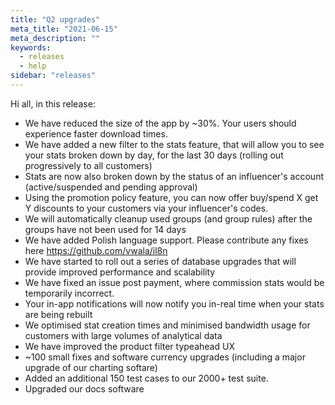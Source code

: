 ```yaml
---
title: "Q2 upgrades"
meta_title: "2021-06-15"
meta_description: ""
keywords:
  - releases
  - help
sidebar: "releases"
---
```

 
Hi all, in this release:

- We have reduced the size of the app by ~30%. Your users should experience faster download times.
- We have added a new filter to the stats feature, that will allow you to see your stats broken down by day, for the last 30 days (rolling out progressively to all customers)
- Stats are now also broken down by the status of an influencer's account (active/suspended and pending approval)
- Using the promotion policy feature, you can now offer buy/spend X get Y discounts to your customers via your influencer's codes.
- We will automatically cleanup used groups (and group rules) after the groups have not been used for 14 days
- We have added Polish language support. Please contribute any fixes here https://github.com/vwala/il8n
- We have started to roll out a series of database upgrades that will provide improved performance and scalability
- We have fixed an issue post payment, where commission stats would be temporarily incorrect. 
- Your in-app notifications will now notify you in-real time when your stats are being rebuilt
- We optimised stat creation times and minimised bandwidth usage for customers with large volumes of analytical data
- We have improved the product filter typeahead UX
- ~100 small fixes and software currency upgrades (including a major upgrade of our charting softare)
- Added an additional 150 test cases to our 2000+ test suite.
- Upgraded our docs software 